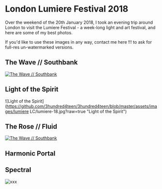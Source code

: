 # London Lumiere Festival 2018

Over the weekend of the 20th January 2018, I took an evening trip around London to visit the Lumiere Festival - a week-long light and art festival,  and here are some of my best photos.

If you'd like to use these images in any way, contact me here !!! to ask for full-res un-watermarked versions.

## The Wave // Southbank

[![The Wave //  Southbank](https://github.com/3hundred4teen/3hundred4teen/blob/master/assets/images/Lumiere/1-wave.jpg?raw=true "The Wave//Southbank")](http://3h4.uk/the-wave-southbank)


## Light of the Spirit
![Light of the Spirit](https://github.com/3hundred4teen/3hundred4teen/blob/master/assets/images/lumiere LC/lumiere-18.jpg?raw=true "Light of the Spirit")

## The Rose // Fluid
[![The Wave //  Southbank](https://github.com/3hundred4teen/3hundred4teen/blob/master/assets/images/Lumiere/3-fluid.jpg?raw=true "The Wave//Southbank")](http://3h4.uk/the-rose-fluid)

## Harmonic Portal

## Spectral
![xxx](https://github.com/3hundred4teen/3hundred4teen/blob/master/xxx?raw=true "xxx")
